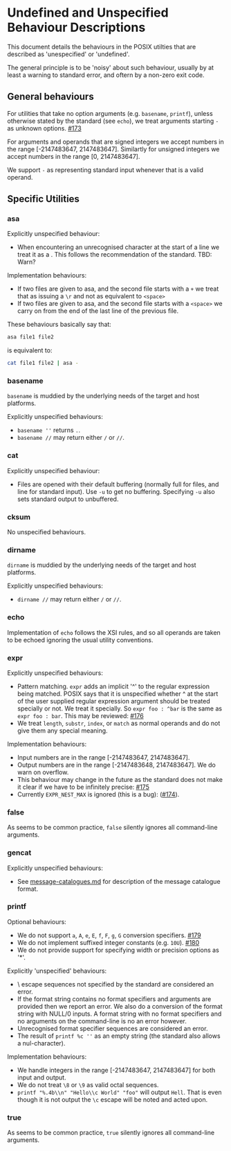 # Undefined and Unspecified Behaviour Descriptions

This document details the behaviours in the POSIX utilties that are described as 'unespecified' or
'undefined'.

The general principle is to be 'noisy' about such behaviour, usually by at least a warning to
standard error, and oftern by a non-zero exit code.

## General behaviours

For utilities that take no option arguments (e.g. `basename`, `printf`), unless otherwise stated by
the standard (see `echo`), we treat arguments starting `-` as unknown options.
[#173](https://github.com/matt-gretton-dann/gd-posix-apps/issues/173)

For arguments and operands that are signed integers we accept numbers in the range \[-2147483647,
2147483647].  Similartly for unsigned integers we accept numbers in the range \[0, 2147483647].

We support `-` as representing standard input whenever that is a valid operand.

## Specific Utilities

### asa

Explicitly unspecified behaviour:

 * When encountering an unrecognised character at the start of a line we treat it as a <space>.
   This follows the recommendation of the standard.  TBD: Warn?

Implementation behaviours:

 * If two files are given to asa, and the second file starts with a `+` we treat that as issuing a
   `\r` and not as equivalent to `<space>`
 * If two files are given to asa, and the second file starts with a `<space>` we carry on from the
   end of the last line of the previous file.

These behaviours basically say that:

```sh
asa file1 file2
```

is equivalent to:

```sh
cat file1 file2 | asa -
```

### basename

`basename` is muddied by the underlying needs of the target and host platforms.

Explicitly unspecified behaviours:

 * `basename ''` returns `.`.
 * `basename //` may return either `/` or `//`.

### cat

Explicitly unspecified behaviour:

 * Files are opened with their default buffering (normally full for files, and line for standard
   input).  Use `-u` to get no buffering.  Specifying `-u` also sets standard output to unbuffered.

### cksum

No unspecified behaviours.

### dirname

`dirname` is muddied by the underlying needs of the target and host platforms.

Explicitly unspecified behaviours:

 * `dirname //` may return either `/` or `//`.

### echo

Implementation of `echo` follows the XSI rules, and so all operands are taken to be echoed ignoring
the usual utility conventions.

### expr

Explicitly unspecified behaviours:

 * Pattern matching. `expr` adds an implicit '^' to the regular expression being matched. POSIX says
   that it is unspecified whether ^ at the start of the user supplied regular expression argument
   should be treated specially or not.  We treat it specially.  So `expr foo : ^bar` is the same as
   `expr foo : bar`.  This may be reviewed:
   [#176](https://github.com/matt-gretton-dann/gd-posix-apps/issues/176)
 * We treat `length`, `substr`, `index`, or `match` as normal operands and do not give them any
   special meaning.

Implementation behaviours:

 * Input numbers are in the range \[-2147483647, 2147483647].
 * Output numbers are in the range  \[-2147483648, 2147483647].  We do warn on overflow.
 * This behaviour may change in the future as the standard does not make it clear if we have to be
   infinitely precise: [#175](https://github.com/matt-gretton-dann/gd-posix-apps/issues/175)
 * Currently `EXPR_NEST_MAX` is ignored (this is a bug):
   ([#174](https://github.com/matt-gretton-dann/gd-posix-apps/issues/174)).

### false

As seems to be common practice, `false` silently ignores all command-line arguments.

### gencat

Explicitly unspecified behaviours:

 * See [message-catalogues.md](../file-formats/message-catalogues.md) for description of the message
   catalogue format.

### printf

Optional behaviours:
 * We do not support `a`, `A`, `e`, `E`, `f`, `F`, `g`, `G` conversion specifiers.
   [#179](https://github.com/matt-gretton-dann/gd-posix-apps/issues/179)
 * We do not implement suffixed integer constants (e.g. `10U`).
   [#180](https://github.com/matt-gretton-dann/gd-posix-apps/issues/180)
 * We do not provide support for specifying width or precision options as '*'.

Explicitly 'unspecified' behaviours:

 * \ escape sequences not specified by the standard are considered an error.
 * If the format string contains no format specifiers and arguments are provided then we report an
   error.  We also do a conversion of the format string with NULL/0 inputs.  A format string with
   no format specifiers and no arguments on the command-line is no an error however.
 * Unrecognised format specifier sequences are considered an error.
 * The result of `printf %c ''` as an empty string (the standard also allows a nul-character).

Implementation behaviours:

 * We handle integers in the range \[-2147483647, 2147483647] for both input and output.
 * We do not treat `\8` or `\9` as valid octal sequences.
 * `printf "%.4b\\n" "Hello\\c World" "foo"` will output `Hell`.  That is even though it is not
   output the `\c` escape will be noted and acted upon.

### true

As seems to be common practice, `true` silently ignores all command-line arguments.
